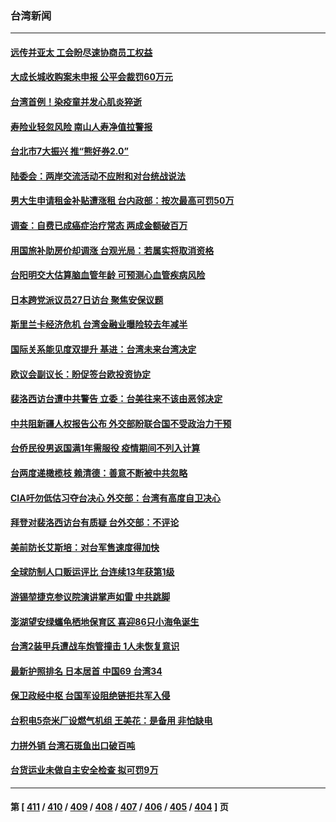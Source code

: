 ### 台湾新闻
---
#### [远传并亚太 工会盼尽速协商员工权益](../../pages/ncid1349361/n13786240.md) 
#### [大成长城收购案未申报 公平会裁罚60万元](../../pages/ncid1349361/n13786239.md) 
#### [台湾首例！染疫童并发心肌炎猝逝](../../pages/ncid1349361/n13786180.md) 
#### [寿险业轻忽风险 南山人寿净值拉警报](../../pages/ncid1349361/n13786201.md) 
#### [台北市7大振兴 推“熊好券2.0”](../../pages/ncid1349361/n13786110.md) 
#### [陆委会：两岸交流活动不应附和对台统战说法](../../pages/ncid1349361/n13786179.md) 
#### [男大生申请租金补贴遭涨租 台内政部：按次最高可罚50万](../../pages/ncid1349361/n13786116.md) 
#### [调查：自费已成癌症治疗常态 两成金额破百万](../../pages/ncid1349361/n13786107.md) 
#### [用国旅补助房价却调涨 台观光局：若属实将取消资格](../../pages/ncid1349361/n13786117.md) 
#### [台阳明交大估算脑血管年龄 可预测心血管疾病风险](../../pages/ncid1349361/n13786122.md) 
#### [日本跨党派议员27日访台 聚焦安保议题](../../pages/ncid1349361/n13786119.md) 
#### [斯里兰卡经济危机 台湾金融业曝险较去年减半](../../pages/ncid1349361/n13786121.md) 
#### [国际关系能见度双提升 基进：台湾未来台湾决定](../../pages/ncid1349361/n13786141.md) 
#### [欧议会副议长：盼促签台欧投资协定](../../pages/ncid1349361/n13786124.md) 
#### [裴洛西访台遭中共警告 立委：台美往来不该由恶邻决定](../../pages/ncid1349361/n13786105.md) 
#### [中共阻新疆人权报告公布 外交部盼联合国不受政治力干预](../../pages/ncid1349361/n13786130.md) 
#### [台侨民役男返国满1年需服役 疫情期间不列入计算](../../pages/ncid1349361/n13786131.md) 
#### [台两度递橄榄枝 赖清德：善意不断被中共忽略](../../pages/ncid1349361/n13786080.md) 
#### [CIA吁勿低估习夺台决心 外交部：台湾有高度自卫决心](../../pages/ncid1349361/n13786065.md) 
#### [拜登对裴洛西访台有质疑 台外交部：不评论](../../pages/ncid1349361/n13786087.md) 
#### [美前防长艾斯培：对台军售速度得加快](../../pages/ncid1349361/n13786095.md) 
#### [全球防制人口贩运评比 台连续13年获第1级](../../pages/ncid1349361/n13785780.md) 
#### [游锡堃捷克参议院演讲掌声如雷 中共跳脚](../../pages/ncid1349361/n13785768.md) 
#### [澎湖望安绿蠵龟栖地保育区 喜迎86只小海龟诞生](../../pages/ncid1349361/n13786019.md) 
#### [台湾2装甲兵遭战车炮管撞击  1人未恢复意识](../../pages/ncid1349361/n13785871.md) 
#### [最新护照排名 日本居首 中国69 台湾34](../../pages/ncid1349361/n13785578.md) 
#### [保卫政经中枢 台国军设阻绝链拒共军入侵](../../pages/ncid1349361/n13785287.md) 
#### [台积电5奈米厂设燃气机组 王美花：是备用 非怕缺电](../../pages/ncid1349361/n13785344.md) 
#### [力拼外销 台湾石斑鱼出口破百吨](../../pages/ncid1349361/n13785324.md) 
#### [台货运业未做自主安全检查 拟可罚9万](../../pages/ncid1349361/n13785447.md) 

---
#### 第 [ [411](./411.md) / [410](./410.md) / [409](./409.md) / [408](./408.md) / [407](./407.md) / [406](./406.md) / [405](./405.md) / [404](./404.md) ] 页
